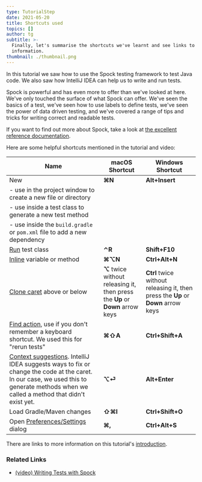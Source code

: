 ```yaml
---
type: TutorialStep
date: 2021-05-20
title: Shortcuts used
topics: []
author: tg
subtitle: >-
  Finally, let's summarise the shortcuts we've learnt and see links to further
  information.
thumbnail: ./thumbnail.png
---
```


In this tutorial we saw how to use the Spock testing framework to test Java code. We also saw how IntelliJ IDEA can help us to write and run tests.

Spock is powerful and has even more to offer than we've looked at here. We've only touched the surface of what Spock can offer. We've seen the basics of a test, we've seen how to use labels to define tests, we've seen the power of data driven testing, and we've covered a range of tips and tricks for writing correct and readable tests.

If you want to find out more about Spock, take a look at [the excellent reference documentation](http://spockframework.org/spock/docs/2.0/all_in_one.html).

Here are some helpful shortcuts mentioned in the tutorial and video:

| Name                                                                                                                                                                                                                                                | macOS Shortcut                                                                 | Windows Shortcut                                                                  |
|-----------------------------------------------------------------------------------------------------------------------------------------------------------------------------------------------------------------------------------------------------|--------------------------------------------------------------------------------|-----------------------------------------------------------------------------------|
| New                                                                                                                                                                                                                                                 | **⌘N**                                                                         | **Alt+Insert**                                                                    |
| - use in the project window to create a new file or directory                                                                                                                                                                                       ||                                                                                |     |
| - use inside a test class to generate a new test method                                                                                                                                                                                             ||                                                                                |     |
| - use inside the `build.gradle` or `pom.xml` file to add a new dependency                                                                                                                                                                           ||                                                                                |     |
| [Run](https://www.jetbrains.com/help/idea/junit.html#c0ec7ecb) test class                                                                                                                                                                           | **⌃R**                                                                         | **Shift+F10**                                                                     |
| [Inline](https://www.jetbrains.com/help/idea/inline.html) variable or method                                                                                                                                                                        | **⌘⌥N**                                                                        | **Ctrl+Alt+N**                                                                    |
| [Clone caret](https://www.jetbrains.com/help/idea/inline.html) above or below                                                                                                                                                                       | **⌥** twice without releasing it, then press the **Up** or **Down** arrow keys | **Ctrl** twice without releasing it, then press the **Up** or **Down** arrow keys |
| [Find action](https://www.jetbrains.com/help/idea/working-with-source-code.html#99e55be9), use if you don't remember a keyboard shortcut. We used this for "rerun tests"                                                                            | **⌘⇧A**                                                                        | **Ctrl+Shift+A**                                                                  |
| [Context suggestions](https://www.jetbrains.com/help/idea/intention-actions.html). IntelliJ IDEA suggests ways to fix or change the code at the caret. In our case, we used this to generate methods when we called a method that didn't exist yet. | **⌥⏎**                                                                         | **Alt+Enter**                                                                     |
| Load Gradle/Maven changes                                                                                                                                                                                                                           | **⇧⌘I**                                                                        | **Ctrl+Shift+O**                                                                  |
| Open [Preferences/Settings](https://www.jetbrains.com/help/idea/settings-preferences-dialog.html) dialog                                                                                                                                            | **⌘,**                                                                         | **Ctrl+Alt+S**                                                                    |

There are links to more information on this tutorial's [introduction](../introduction).

### Related Links
- [(video) Writing Tests with Spock](https://www.youtube.com/watch?v=i5Qu3qYOfsM)
